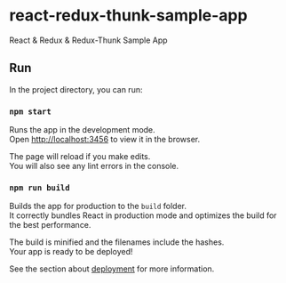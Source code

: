 # react-redux-thunk-sample-app
React &amp; Redux &amp; Redux-Thunk Sample App

## Run

In the project directory, you can run:

### `npm start`

Runs the app in the development mode.<br>
Open [http://localhost:3456](http://localhost:3456) to view it in the browser.

The page will reload if you make edits.<br>
You will also see any lint errors in the console.

### `npm run build`

Builds the app for production to the `build` folder.<br>
It correctly bundles React in production mode and optimizes the build for the best performance.

The build is minified and the filenames include the hashes.<br>
Your app is ready to be deployed!

See the section about [deployment](https://facebook.github.io/create-react-app/docs/deployment) for more information.

